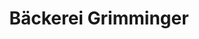 ---
title: "Bäckerei Grimminger"
url: /mannheim/baeckerei-grimminger-memeler-strasse/
shop: Bäckerei
---